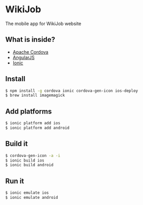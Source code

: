 WikiJob
=====================

The mobile app for WikiJob website

## What is inside?
* [Apache Cordova](http://cordova.apache.org)
* [AngularJS](https://angularjs.org)
* [Ionic](http://ionicframework.com)

## Install

```bash
$ npm install -g cordova ionic cordova-gen-icon ios-deploy
$ brew install imagemagick 
```

## Add platforms

```bash
$ ionic platform add ios
$ ionic platform add android
```

## Build it

```bash
$ cordova-gen-icon -a -i 
$ ionic build ios
$ ionic build android
```

## Run it

```bash
$ ionic emulate ios
$ ionic emulate android
```
